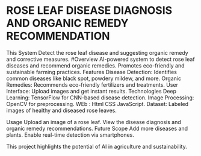 # ROSE LEAF DISEASE DIAGNOSIS AND ORGANIC REMEDY RECOMMENDATION
 This System Detect the rose leaf disease and suggesting organic remedy and corrective measures.
#Overview 
AI-powered system to detect rose leaf diseases and recommend organic remedies. Promotes eco-friendly and sustainable farming practices. Features Disease Detection: Identifies common diseases like black spot, powdery mildew, and more. Organic Remedies: Recommends eco-friendly fertilizers and treatments. User Interface: Upload images and get instant results. Technologies Deep Learning: TensorFlow for CNN-based disease detection. Image Processing: OpenCV for preprocessing. WEb : Html CSS JavaScript. Dataset: Labeled images of healthy and diseased rose leaves.

Usage Upload an image of a rose leaf. View the disease diagnosis and organic remedy recommendations. Future Scope Add more diseases and plants. Enable real-time detection via smartphones.

This project highlights the potential of AI in agriculture and sustainability.
